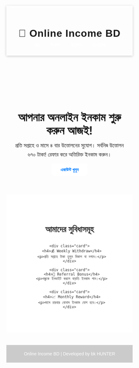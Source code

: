 <life time income>
<html lang="bn">
<head>
  <meta charset="UTF-8" />
  <meta name="viewport" content="width=device-width, initial-scale=1.0" />
  <title>Online Income BD</title>
  <style>
    * {
      margin: 0;
      padding: 0;
      box-sizing: border-box;
      font-family: "Poppins", sans-serif;
    }

    body {
      background: linear-rad(135deg, #005bea, #00c6fb);
      color: #fff;
    }

    header {
      text-align: center;
      padding: 25px 15px;
      background: rgba(255,255,255,0.1);
      backdrop-filter: blur(5px);
      box-shadow: 0 2px 8px rgba(0,0,0,0.2);
    }

    header h1 {
      font-size: 32px;
      font-weight: 700;
      letter-spacing: 1px;
    }

    nav {
      margin-top: 10px;
    }

    nav a {
      color: #fff;
      text-decoration: none;
      margin: 0 15px;
      font-weight: 600;
      transition: 0.3s;
    }

    nav a:hover {
      color: #ffeb3b;
    }

    .hero {
      text-align: center;
      padding: 70px 20px;
    }

    .hero h2 {
      font-size: 36px;
      margin-bottom: 12px;
    }

    .hero p {
      font-size: 18px;
      max-width: 650px;
      margin: 0 auto 25px;
      line-height: 1.6;
    }

    .btn {
      background: #fff;
      color: #007bff;
      padding: 12px 28px;
      border-radius: 8px;
      text-decoration: none;
      font-weight: bold;
      transition: 0.3s;
    }

    .btn:hover {
      background: #f3f3f3;
      transform: scale(1.05);
    }

    .features {
      background: #fff;
      color: #333;
      padding: 60px 20px;
      text-align: center;
    }

    .features h3 {
      font-size: 26px;
      margin-bottom: 30px;
    }

    .card {
      display: inline-block;
      width: 280px;
      background: #f9f9f9;
      border-radius: 10px;
      margin: 10px;
      padding: 20px;
      box-shadow: 0 3px 10px rgba(0,0,0,0.1);
      transition: 0.3s;
    }

    .card:hover {
      transform: translateY(-5px);
    }

    .card h4 {
      color: #007bff;
      margin-bottom: 10px;
    }

    footer {
      background: rgba(0,0,0,0.2);
      color: #fff;
      text-align: center;
      padding: 20px;
      font-size: 14px;
      margin-top: 40px;
    }
  </style>
</head>
<body>

  <header>
    <h1>💸 Online Income BD</h1>
    <nav>
      <a href="#">হোম</a>
      <a href="#">ইনকাম</a>
      <a href="#">উত্তোলন</a>
      <a href="#">যোগাযোগ</a>
    </nav>
  </header>

  <section class="hero">
    <h2>আপনার অনলাইন ইনকাম শুরু করুন আজই!</h2>
    <p>প্রতি সপ্তাহে ও মাসে ৪ বার উত্তোলনের সুযোগ। সর্বনিম্ন উত্তোলন ৬৭০ টাকা! রেফার করে অতিরিক্ত ইনকাম করুন।</p>
    <a class="btn" href="#">একাউন্ট খুলুন</a>
  </section>

  <section class="features">
    <h3>আমাদের সুবিধাসমূহ</h3>

    <div class="card">
      <h4>💰 Weekly Withdraw</h4>
      <p>প্রতি সপ্তাহে টাকা তুলুন বিকাশ বা নগদে।</p>
    </div>

    <div class="card">
      <h4>👥 Referral Bonus</h4>
      <p>বন্ধুকে ইনভাইট করলে বাড়তি ইনকাম পান।</p>
    </div>

    <div class="card">
      <h4>📈 Monthly Reward</h4>
      <p>মাসে চারবার বোনাস ইনকাম যোগ হবে।</p>
    </div>
  </section>

  <footer>
     Online Income BD | Developed by bk HUNTER
  </footer>

</body>
</html>
